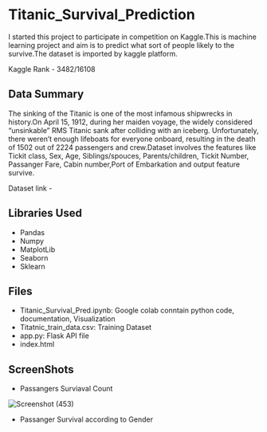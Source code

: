 # **Titanic_Survival_Prediction**
I started this project to participate in competition on Kaggle.This is machine learning project and aim is to predict what sort of people likely to the survive.The dataset is imported by kaggle platform.

Kaggle Rank -  3482/16108



## Data Summary

The sinking of the Titanic is one of the most infamous shipwrecks in history.On April 15, 1912, during her maiden voyage, the widely considered “unsinkable” RMS Titanic sank after colliding with an iceberg. Unfortunately, there weren’t enough lifeboats for everyone onboard, resulting in the death of 1502 out of 2224 passengers and crew.Dataset involves the features like Tickit class, Sex, Age, Siblings/spouces, Parents/children, Tickit Number, Passanger Fare, Cabin number,Port of Embarkation and output feature survive.

Dataset link - 


## Libraries Used
 - Pandas
 - Numpy
 - MatplotLib
 - Seaborn
 - Sklearn
## Files
 - Titanic_Survival_Pred.ipynb: Google colab conntain python code, documentation, Visualization
 - Titatnic_train_data.csv: Training Dataset
 - app.py: Flask API file
 - index.html

## ScreenShots 
 - Passangers Surviaval Count

![Screenshot (453)](https://github.com/NiranjanKadam7/Titanic_Survival_Prediction/assets/107809278/8a3cbf16-1f09-4fad-9f97-2eff4c0a9854)


 - Passanger Survival according to Gender








